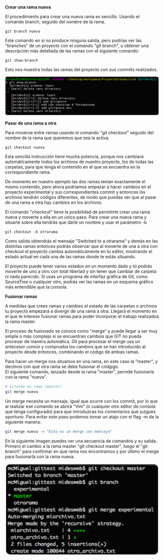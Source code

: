 **Crear una rama nueva**  

El procedimiento para crear una nueva rama es sencillo. Usando el comando branch, seguido del nombre de la rama. 

```
git branch nueva
```

Este comando en sí no produce ninguna salida, pero podrías ver las "branches" de un proyecto con el comando "git branch", 
u obtener una descripción más detallada de las ramas con el siguiente comando:  

```
git show-branch
```

Esto nos muestra todas las ramas del proyecto con sus commits realizados.

<p align="center">
    <img src="img/01.png">
</p>


**Pasar de una rama a otra**  

Para moverse entre ramas usando el comando "git checkout" seguido del nombre de la rama que queremos que sea la activa.  

```
git checkout nueva
```

Esta sencilla instrucción tiene mucha potencia, porque nos cambiará automáticamente todos los archivos de nuestro proyecto, 
los de todas las carpetas, para que tenga el contenido en el que se encuentra en la correspondiente rama.  

De momento en nuestro ejemplo las dos ramas tenían exactamente el mismo contenido, pero ahora podríamos empezar a hacer cambios en el proyecto experimental 
y sus correspondientes commit y entonces los archivos tendrán códigos diferentes, de modo que puedas ver que al pasar de una rama a otra 
hay cambios en los archivos.  

El comando "checkout" tiene la posibilidad de permitirte crear una rama nueva y moverte a ella en un único paso. Para crear una nueva rama y situarte sobre ella 
tendrás que darle un nombre y usar el parámetro -b  

```
git checkout -b otrarama
```

Como salida obtendrás el mensaje "Switched to a otrarama" y demás en las distintas ramas entonces podrás observar que al moverte de una a otra con checkout el proyecto 
cambia automáticamente en tu editor, mostrando el estado actual en cada una de las ramas donde te estás situando.  

El proyecto puede tener varios estados en un momento dado y tú podrás moverte de uno a otro con total libertad y sin 
tener que cambiar de carpeta ni nada parecido. Si usas un programa de interfaz gráfica de Git, como SourceTree o cualquier otro, 
podrás ver las ramas en un esquema gráfico más entendible que la consola.  

**Fusionar ramas**  

A medidas que crees ramas y cambies el estado de las carpetas o archivos tu proyecto empezará a divergir de una rama a otra. Llegará 
el momento en el que te interese fusionar ramas para poder incorporar el trabajo realizadoa la rama master.  

El proceso de fusionado se conoce como "merge" y puede llegar a ser muy simple o más complejo si se encuentran cambios que GIT no pueda procesar 
de manera automática. Git para procesar el merge usa un antecesor común y comprueba los cambios que se han introducido al proyecto desde entonces, 
combinando el código de ambas ramas.  

Para hacer un merge nos situamos en una rama, en este caso la "master", y decimos con qué otra rama se debe fusionar el códgigo.  
El siguiente comando, lanzado desde la rama "master", permite fusionarla con la rama "nueva".  

```bash
# Situado en rama (master)
git merge nueva
```
Un merge necesita un mensaje, igual que ocurre con los commit, por lo que al realizar ese comando se abrirá "Vim" (o cualquier otro editor de consola que tenga configurado) 
para que introduzcas los comentarios que juzgues oportuno. Para evitar este paso podemos tomar un atajo con el flag -m de la siguiente manera:  

```bash
git merge nueva -m "Esto es un merge con mensaje"
```
En la siguiente imagen puedes ver una secuencia de comandos y su salida. Primero el cambio a la rama master "git checkout master", luego el 
"git branch" para confirmar en qué rama nos encontramos y por último el merge para fusionarla con la rama nueva. 

<p align="center">
    <img src="img/02.png" width="550" height="300">
</p>

